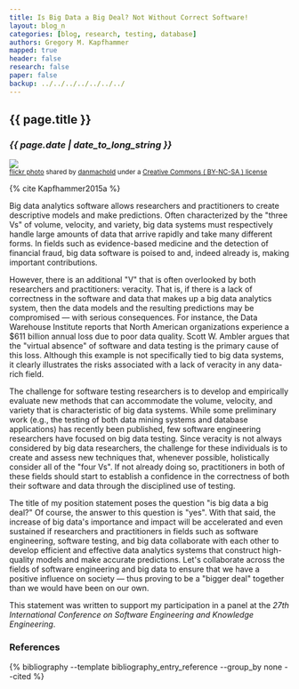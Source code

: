 ```yaml
---
title: Is Big Data a Big Deal? Not Without Correct Software!
layout: blog_n
categories: [blog, research, testing, database]
authors: Gregory M. Kapfhammer
mapped: true
header: false
research: false
paper: false
backup: ../../../../../../../
---
```


## {{ page.title }}
### <em>{{ page.date | date_to_long_string }}</em>

<a title="vases" href="http://flickr.com/photos/mybloodyself/2428544365"><img class="img-responsive-tight" src="http://farm4.static.flickr.com/3094/2428544365_4fdd69c25d_z.jpg" /></a><br /><small><a title="vases" href="http://flickr.com/photos/mybloodyself/2428544365">flickr photo</a> shared by <a href="http://flickr.com/people/mybloodyself">danmachold</a> under a <a href="http://creativecommons.org/licenses/by-nc-sa/2.0/">Creative Commons ( BY-NC-SA ) license</a> </small>

{% cite Kapfhammer2015a %}

Big data analytics software allows researchers and practitioners to create descriptive models and make predictions.
Often characterized by the "three Vs" of volume, velocity, and variety, big data systems must respectively handle large
amounts of data that arrive rapidly and take many different forms. In fields such as evidence-based medicine and the
detection of financial fraud, big data software is poised to and, indeed already is, making important contributions.

However, there is an additional "V" that is often overlooked by both researchers and practitioners: veracity. That is,
if there is a lack of correctness in the software and data that makes up a big data analytics system, then the data
models and the resulting predictions may be compromised &mdash; with serious consequences. For instance, the Data
Warehouse Institute reports that North American organizations experience a $611 billion annual loss due to poor data
quality. Scott W. Ambler argues that the "virtual absence" of software and data testing is the primary cause of this
loss.  Although this example is not specifically tied to big data systems, it clearly illustrates the risks associated
with a lack of veracity in any data-rich field.

The challenge for software testing researchers is to develop and empirically evaluate new methods that can accommodate
the volume, velocity, and variety that is characteristic of big data systems.  While some preliminary work (e.g., the
testing of both data mining systems and database applications) has recently been published, few software engineering
researchers have focused on big data testing. Since veracity is not always considered by big data researchers, the
challenge for these individuals is to create and assess new techniques that, whenever possible, holistically consider
all of the "four Vs". If not already doing so, practitioners in both of these fields should start to establish a
confidence in the correctness of both their software and data through the disciplined use of testing.

The title of my position statement poses the question "is big data a big deal?" Of course, the answer to this question
is "yes". With that said, the increase of big data's importance and impact will be accelerated and even sustained if
researchers and practitioners in fields such as software engineering, software testing, and big data collaborate with
each other to develop efficient and effective data analytics systems that construct high-quality models and make
accurate predictions. Let's collaborate across the fields of software engineering and big data to ensure that we have a
positive influence on society &mdash; thus proving to be a "bigger deal" together than we would have been on our own.

This statement was written to support my participation in a panel at the *27th International Conference on Software
Engineering and Knowledge Engineering*.

### References

{% bibliography --template bibliography_entry_reference --group_by none --cited %}

